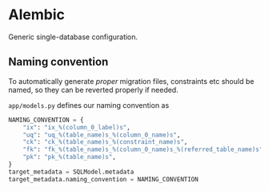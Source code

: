 # Alembic

Generic single-database configuration.

## Naming convention

To automatically generate _proper_ migration files, constraints etc should be named, so they can be reverted properly if needed.

`app/models.py` defines our naming convention as

```py
NAMING_CONVENTION = {
    "ix": "ix_%(column_0_label)s",
    "uq": "uq_%(table_name)s_%(column_0_name)s",
    "ck": "ck_%(table_name)s_%(constraint_name)s",
    "fk": "fk_%(table_name)s_%(column_0_name)s_%(referred_table_name)s",
    "pk": "pk_%(table_name)s",
}
target_metadata = SQLModel.metadata
target_metadata.naming_convention = NAMING_CONVENTION
```
